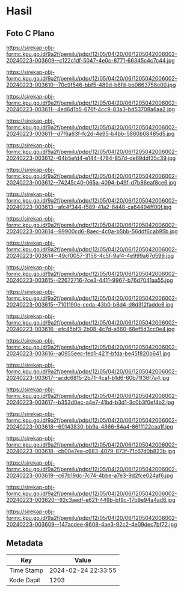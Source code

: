 # Hasil

## Foto C Plano

https://sirekap-obj-formc.kpu.go.id/9a2f/pemilu/pdpr/12/05/04/20/06/1205042006002-20240223-003609--c122c1df-5047-4e0c-8771-66345c4c7c44.jpg

https://sirekap-obj-formc.kpu.go.id/9a2f/pemilu/pdpr/12/05/04/20/06/1205042006002-20240223-003610--70c9f546-bbf5-489d-b6fd-bb0663758e00.jpg

https://sirekap-obj-formc.kpu.go.id/9a2f/pemilu/pdpr/12/05/04/20/06/1205042006002-20240223-003611--4ed6d1b5-676f-4cc9-83a3-bd53708a6aa2.jpg

https://sirekap-obj-formc.kpu.go.id/9a2f/pemilu/pdpr/12/05/04/20/06/1205042006002-20240223-003611--d7f6a63f-fc2d-4e95-b4bb-5860b08485d5.jpg

https://sirekap-obj-formc.kpu.go.id/9a2f/pemilu/pdpr/12/05/04/20/06/1205042006002-20240223-003612--64b5efd4-e144-4784-857d-de69ddf35c39.jpg

https://sirekap-obj-formc.kpu.go.id/9a2f/pemilu/pdpr/12/05/04/20/06/1205042006002-20240223-003612--74245c40-065a-4094-b49f-d7b86eaf8ce6.jpg

https://sirekap-obj-formc.kpu.go.id/9a2f/pemilu/pdpr/12/05/04/20/06/1205042006002-20240223-003613--afc4f344-f589-41a2-8448-ca64494ff00f.jpg

https://sirekap-obj-formc.kpu.go.id/9a2f/pemilu/pdpr/12/05/04/20/06/1205042006002-20240223-003614--99900cd6-8aec-4c0a-b5bb-56ddf6cab95b.jpg

https://sirekap-obj-formc.kpu.go.id/9a2f/pemilu/pdpr/12/05/04/20/06/1205042006002-20240223-003614--49cf0057-3156-4c5f-9af4-4e999a67d599.jpg

https://sirekap-obj-formc.kpu.go.id/9a2f/pemilu/pdpr/12/05/04/20/06/1205042006002-20240223-003615--22672716-7ce3-4411-9967-b76d7041aa55.jpg

https://sirekap-obj-formc.kpu.go.id/9a2f/pemilu/pdpr/12/05/04/20/06/1205042006002-20240223-003615--7101190e-ceda-43b0-b8d4-d8d312fadde8.jpg

https://sirekap-obj-formc.kpu.go.id/9a2f/pemilu/pdpr/12/05/04/20/06/1205042006002-20240223-003616--efc45bf3-2b08-4c7d-a660-68ef5d3cc0e4.jpg

https://sirekap-obj-formc.kpu.go.id/9a2f/pemilu/pdpr/12/05/04/20/06/1205042006002-20240223-003616--a0955eec-fed1-421f-bfda-be45f820b641.jpg

https://sirekap-obj-formc.kpu.go.id/9a2f/pemilu/pdpr/12/05/04/20/06/1205042006002-20240223-003617--acdc6815-2b71-4caf-b1d6-60b71f36f7a4.jpg

https://sirekap-obj-formc.kpu.go.id/9a2f/pemilu/pdpr/12/05/04/20/06/1205042006002-20240223-003617--b353d0ec-a4e7-41bd-b3d1-3c0b3f0ef4b2.jpg

https://sirekap-obj-formc.kpu.go.id/9a2f/pemilu/pdpr/12/05/04/20/06/1205042006002-20240223-003618--60143830-bb9a-4866-84a4-8611122caa1f.jpg

https://sirekap-obj-formc.kpu.go.id/9a2f/pemilu/pdpr/12/05/04/20/06/1205042006002-20240223-003618--cb00e7ea-c683-4079-873f-71c67d0b823b.jpg

https://sirekap-obj-formc.kpu.go.id/9a2f/pemilu/pdpr/12/05/04/20/06/1205042006002-20240223-003619--c67b19dc-7c74-4bbe-a7e3-9d2fce024af6.jpg

https://sirekap-obj-formc.kpu.go.id/9a2f/pemilu/pdpr/12/05/04/20/06/1205042006002-20240223-003620--92c3aedf-e621-449b-bf9c-17b9e94a4ad6.jpg

https://sirekap-obj-formc.kpu.go.id/9a2f/pemilu/pdpr/12/05/04/20/06/1205042006002-20240223-003609--147acdee-9608-4ae3-92c2-4e09dec7bf72.jpg


## Metadata

| Key        | Value               |
| ---------- | ------------------- |
| Time Stamp | 2024-02-24 22:33:55 |
| Kode Dapil | 1203                |



